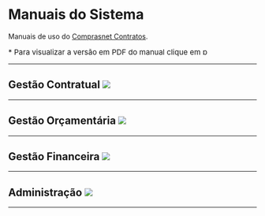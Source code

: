 <script>
    function toggleList(name){
        element = document.getElementById(name+"List");
        button = document.getElementById(name+"Button");
        if(element.hasAttribute('hide-list')){
            element.removeAttribute('hide-list');
            button.setAttribute('src', '../assets/dash-circle.svg');
        } else {
            element.setAttribute('hide-list', true)
            button.setAttribute('src', '../assets/plus-circle.svg');
        }
    }
</script>

<style>
    ul[hide-list]{
        display: none;
    }
    .list-button{
        cursor: pointer;
    }
    .obs{
        font-size: 15px;
    }
    .pdf{
        width: 18px;
        color: #404040;
    }
</style>

<h1>Manuais do Sistema</h1>

Manuais de uso do [Comprasnet Contratos](https://contratos.comprasnet.gov.br/login).

<div class="obs">* Para visualizar a versão em PDF do manual clique em <img src="../assets/pdf.svg" width="15px" alt="pdf" ></div>

<hr>

<h2>Gestão Contratual <img class="list-button" id="gestaoContratualButton" onclick="toggleList('gestaoContratual')" src="../assets/plus-circle.svg" /></h2>
<ul id="gestaoContratualList" hide-list>
    <li>
        <h3><a href="../manuais/gestaoContratual/contratos/" target="_blank" >Contratos</a> <a href="../manuais/gestaoContratual/contratos/111_GestaoContratualContratos.pdf" target="_blank"><img src="../assets/pdf.svg" class="pdf"></a>
        </h3>
        <ul>
            <li>
                <h3>Itens Contrato <img class="list-button" id="itensContratoButton" onclick="toggleList('itensContrato')" src="../assets/plus-circle.svg" /></h3>
                <ul id="itensContratoList" hide-list>
                    <li>
                        <h4>
                        <a href="../manuais/gestaoContratual/itensContrato/arquivo/" target="_blank">
                            Arquivo
                        </a>
                        <a href="https://gitlab.com/comprasnet/contratos/-/wikis/uploads/72f40713ad275ce32657e99ef7759bdb/112_GestaoContratualContratosItensContratoArquivo.pdf" target="_blank"><img src="../assets/pdf.svg" class="pdf"></a>
                        </h4>
                    </li>
                    <li>
                        <h4>
                        <a href="../manuais/gestaoContratual/itensContrato/cronograma/" target="_blank">
                            Cronograma
                        </a>
                        <a href="https://gitlab.com/comprasnet/contratos/-/wikis/uploads/3aeb60612cd4f0890289695130e9bd46/113_GestaoContratualContratosItensContratoCronograma.pdf" target="_blank"><img src="../assets/pdf.svg" class="pdf"></a>
                        </h4>
                    </li>
                    <li>
                        <h4>
                        <a href="../manuais/gestaoContratual/itensContrato/despesasAcessorias/" target="_blank">
                            Despesas acessórias
                        </a>
                        <a href="https://gitlab.com/comprasnet/contratos/-/wikis/uploads/8ff1cf6459503f4832f552c4b8a4163d/114_GestaoContratualContratosItensContratoDespesasAcessorias.pdf" target="_blank"><img src="../assets/pdf.svg" class="pdf"></a>
                        </h4>
                    </li>
                    <li>
                        <h4>
                        <a href="../manuais/gestaoContratual/itensContrato/empenhos/" target="_blank">
                            Empenhos
                        </a>
                        <a href="https://gitlab.com/comprasnet/contratos/-/wikis/uploads/da4eaed13f82d3090993f6274dbb7e6c/115_GestaoContratualContratosItensContratoEmpenhos.pdf" target="_blank"><img src="../assets/pdf.svg" class="pdf"></a>
                        </h4>
                    </li>
                    <li>
                        <h4>
                        <a href="../manuais/gestaoContratual/itensContrato/garantias/" target="_blank">
                            Garantias
                        </a>
                        <a href="https://gitlab.com/comprasnet/contratos/-/wikis/uploads/da2fd164ef202c332afa1031135b1dab/116_GestaoContratualContratosItensContratoGarantias.pdf" target="_blank"><img src="../assets/pdf.svg" class="pdf"></a>
                        </h4>
                    </li>
                    <li>
                        <h4>
                        <a href="../manuais/gestaoContratual/itensContrato/historico/" target="_blank">
                            Histórico
                        </a>
                        <a href="https://gitlab.com/comprasnet/contratos/-/wikis/uploads/b28ced93392206ff80a3f8a7f5ade1ad/117_GestaoContratualContraosItensContratoHistorico.pdf" target="_blank"><img src="../assets/pdf.svg" class="pdf"></a>
                        </h4>
                    </li>
                    <li>
                        <h4>
                        <a href="../manuais/gestaoContratual/itensContrato/itens/" target="_blank">
                            Itens
                        </a>
                        <a href="https://gitlab.com/comprasnet/contratos/-/wikis/uploads/8fb8bff12b39d99d21b864f645c642f2/118_GestaoContratualContratosItensContratoItens.pdf" target="_blank"><img src="../assets/pdf.svg" class="pdf"></a>
                        </h4>
                    </li>
                    <li>
                        <h4>
                        <a href="../manuais/gestaoContratual/itensContrato/padroesDHSIAFI/" target="_blank">
                            Padrões DH SIAFI
                        </a>
                        <a href="https://gitlab.com/comprasnet/contratos/-/wikis/uploads/ec4472acc468a9da9a4c8d2cf1c44cfa/119_GestaoContratualContratosItensContratoPadroesDHSIAFI.pdf" target="_blank"><img src="../assets/pdf.svg" class="pdf"></a>
                        </h4>
                    </li>
                    <li>
                        <h4>
                        <a href="../manuais/gestaoContratual/itensContrato/prepostos/" target="_blank">
                            Prepostos
                        </a>
                        <a href="https://gitlab.com/comprasnet/contratos/-/wikis/uploads/e7d6b293222ef75105c0e5ccf289384c/120_GestaoContratualContratosItensContratoPrepostos.pdf" target="_blank"><img src="../assets/pdf.svg" class="pdf"></a>
                        </h4>
                    </li>
                    <li>
                        <h4>
                        <a href="../manuais/gestaoContratual/itensContrato/responsaveis/" target="_blank">
                            Responsáveis
                        </a>
                        <a href="https://gitlab.com/comprasnet/contratos/-/wikis/uploads/3f4a696faa93c933ddefe19f191a7df6/121_GestaoContratualContrataosItensContratoResponsaveis.pdf" target="_blank"><img src="../assets/pdf.svg" class="pdf"></a>
                        </h4>
                    </li>
                </ul>
            </li>
            <li>
                <h3>Modificar Contrato <img class="list-button" id="modificarContratoButton" onclick="toggleList('modificarContrato')" src="../assets/plus-circle.svg" /></h3>
                <ul id="modificarContratoList" hide-list>
                    <li>
                        <h4>
                        <a href="../manuais/gestaoContratual/modificarContrato/instrumentoInicial/" target="_blank">
                            Instrumento Inicial
                        </a>
                        <a href="https://gitlab.com/comprasnet/contratos/-/wikis/uploads/a2d91e26da028b07363cc037369f331a/123_GestaoContratualContratosModificarContratoInstrumentoInicial.pdf" target="_blank"><img src="../assets/pdf.svg" class="pdf"></a>
                        </h4>
                    </li>
                    <li>
                        <h4>
                        <a href="../manuais/gestaoContratual/modificarContrato/termoAditivo/" target="_blank">
                            Termo Aditivo
                        </a>
                        <a href="https://gitlab.com/comprasnet/contratos/-/wikis/uploads/c89b5e33ee2f5f1ca227f88fd00fd2b6/124_GestaoContratualContratosModificarContratoTermoAditivo.pdf" target="_blank"><img src="../assets/pdf.svg" class="pdf"></a>
                        </h4>
                    </li>
                    <li>
                        <h4>
                        <a href="../manuais/gestaoContratual/modificarContrato/termoApostilamento/" target="_blank">
                            Termo Apostilamento
                        </a>
                        <a href="https://gitlab.com/comprasnet/contratos/-/wikis/uploads/5b1133848cbe6125859f0f0e0b890a02/125_GestaoContratualContratosModificarContratoTermoApostilamento.pdf" target="_blank"><img src="../assets/pdf.svg" class="pdf"></a>
                        </h4>
                    </li>
                    <li>
                        <h4>
                        <a href="../manuais/gestaoContratual/modificarContrato/termoRescisao/" target="_blank">
                            Termo Rescisão
                        </a>
                        <a href="https://gitlab.com/comprasnet/contratos/-/wikis/uploads/4575a156dd1deb18bd2008dbca78fc8c/126_GestaoContratualContraosModificarContratoTermoRescisao.pdf" target="_blank"><img src="../assets/pdf.svg" class="pdf"></a>
                        </h4>
                    </li>
                </ul>
            </li>
        </ul>
    </li>
    <li>
        <h3>Inclusão de Termo Aditivo <img class="list-button" id="inclusaoTermoAditivoButton" onclick="toggleList('inclusaoTermoAditivo')" src="../assets/plus-circle.svg" /></h3>
        <ul id="inclusaoTermoAditivoList" hide-list>
            <li>
                <h4>
                <a href="../manuais/gestaoContratual/inclusaoTermoAditivo/acrescimo/" target="_blank">
                Supressão/Acréscimo
                </a>
                <a href="https://gitlab.com/comprasnet/contratos/-/wikis/uploads/c573d655ddb3a510382ee48ddf9a7092/Inclus%C3%A3oDeTermoAditivo_Acrescimo_v510_1509.pdf" target="_blank"><img src="../assets/pdf.svg" class="pdf"></a>
                </h4>
            </li>
            <li>
                <h4>
                <a href="../manuais/gestaoContratual/inclusaoTermoAditivo/prorrogacao/" target="_blank">
                Prorrogação de Vigência
                </a>
                <a href="https://gitlab.com/comprasnet/contratos/-/wikis/uploads/e1ba137fd653867ee6923fcceb3a1979/InclusaoDeTermoAditivo_Prorrogacao.pdf" target="_blank"><img src="../assets/pdf.svg" class="pdf"></a>
                </h4>
            </li>
        </ul>
    </li>
    <li>
        <h3>
        <a href="../manuais/gestaoContratual/fornecedores/" target="_blank">
            Fornecedores
        </a>
        <a href="https://gitlab.com/comprasnet/contratos/-/wikis/uploads/9537b1b195f60f08a20819f83c6a92a8/127_GestaoContratualFornecedores.pdf" target="_blank"><img src="../assets/pdf.svg" class="pdf"></a>
        </h3>
    </li>
    <li>
        <h3>
        <a href="../manuais/gestaoContratual/indicadores/" target="_blank">
            Indicadores
        </a>
        <a href="https://gitlab.com/comprasnet/contratos/-/wikis/uploads/4d60cb3c042faad1e67b8f2abe39202c/128_GestaoContratualIndicadores.pdf" target="_blank"><img src="../assets/pdf.svg" class="pdf"></a>
        </h3>
    </li>
    <li>
        <h3>
        <a href="../manuais/gestaoContratual/subRogacoes/" target="_blank">
            Sub-Rogações
        </a>
        <a href="https://gitlab.com/comprasnet/contratos/-/wikis/uploads/0af666169692f2df6706f74b2b021ebd/129_GestaoContrataulSubRogacoes.pdf" target="_blank"><img src="../assets/pdf.svg" class="pdf"></a>
        </h3>
    </li>
    <li>
        <h3>Importação SIASG <img class="list-button" id="importacaoSIASGButton" onclick="toggleList('importacaoSIASG')" src="../assets/plus-circle.svg" /></h3>
        <ul id="importacaoSIASGList" hide-list>
            <li>
                <h4>
                <a href="../manuais/gestaoContratual/importacaoSIASG/compras/" target="_blank">
                Compras
                </a>
                <a href="https://gitlab.com/comprasnet/contratos/-/wikis/uploads/1583723f66e68a1a6e31ed6c3a9153db/Importa%C3%A7%C3%A3oSIASG_COMPRAS_v510_1509.pdf" target="_blank"><img src="../assets/pdf.svg" class="pdf"></a>
                </h4>
            </li>
            <li>
                <h4>
                <a href="../manuais/gestaoContratual/importacaoSIASG/contratos/" target="_blank">
                Contratos
                </a>
                <a href="https://gitlab.com/comprasnet/contratos/-/wikis/uploads/ce931b312fd8e8d43ea442635ccbf4d7/Importa%C3%A7%C3%A3oSIASG_CONTRATOS_v510_1509.pdf" target="_blank"><img src="../assets/pdf.svg" class="pdf"></a>
                </h4>
            </li>
        </ul>
    </li>
    <li>
        <h3>Consultas <img class="list-button" id="consultasButton" onclick="toggleList('consultas')" src="../assets/plus-circle.svg" /></h3>
        <ul id="consultasList" hide-list>
            <li>
                <h4>
                <a href="../manuais/gestaoContratual/consultas/arquivos/" target="_blank">
                Arquivos
                </a>
                <a href="https://gitlab.com/comprasnet/contratos/-/wikis/uploads/df50551e895353e984a252c0760b680b/130_GestaoContratualConsultasArquivos.pdf" target="_blank"><img src="../assets/pdf.svg" class="pdf"></a>
                </h4>
            </li>
            <li>
                <h4>
                <a href="../manuais/gestaoContratual/consultas/cronogramas/" target="_blank">
                Cronogramas
                </a>
                <a href="https://gitlab.com/comprasnet/contratos/-/wikis/uploads/5a4e6e3d6b9371a12794c099aa83257a/131_GestaoContratualConsultasCronogramas.pdf" target="_blank"><img src="../assets/pdf.svg" class="pdf"></a>
                </h4>
            </li>
            <li>
                <h4>
                <a href="../manuais/gestaoContratual/consultas/despesasAcessorias/" target="_blank">
                Despesas Acessórias
                </a>
                <a href="https://gitlab.com/comprasnet/contratos/-/wikis/uploads/c5ee7659fc08f74fdfdf627afc4df9a7/132_GestaoContratualConsultasDespesasAcessorias.pdf" target="_blank"><img src="../assets/pdf.svg" class="pdf"></a>
                </h4>
            </li>
            <li>
                <h4>
                <a href="../manuais/gestaoContratual/consultas/empenho/" target="_blank">
                Empenho
                </a>
                <a href="https://gitlab.com/comprasnet/contratos/-/wikis/uploads/4ce2b275e8fe0e05d2a3f40359a2a7f2/133_GestaoContrataualConsultasEmpenho.pdf" target="_blank"><img src="../assets/pdf.svg" class="pdf"></a>
                </h4>
            </li>
            <li>
                <h4>
                <a href="../manuais/gestaoContratual/consultas/faturas/" target="_blank">
                Faturas
                </a>
                <a href="https://gitlab.com/comprasnet/contratos/-/wikis/uploads/d0a30355d998dc57bc48d69c5df9b282/134_GestaoContratualConsultasFaturas.pdf" target="_blank"><img src="../assets/pdf.svg" class="pdf"></a>
                </h4>
            </li>
            <li>
                <h4>
                <a href="../manuais/gestaoContratual/consultas/garantias/" target="_blank">
                Garantias
                </a>
                <a href="https://gitlab.com/comprasnet/contratos/-/wikis/uploads/a6595696164a781d03cf45790629741c/135_GestaoContratualConsultasGarantias.pdf" target="_blank"><img src="../assets/pdf.svg" class="pdf"></a>
                </h4>
            </li>
            <li>
                <h4>
                <a href="../manuais/gestaoContratual/consultas/historicos/" target="_blank">
                Históricos
                </a>
                <a href="https://gitlab.com/comprasnet/contratos/-/wikis/uploads/f6aa12ee81c607ab6265f09d8b135ff4/136_GestaoContratualConsultasHistoricos.pdf" target="_blank"><img src="../assets/pdf.svg" class="pdf"></a>
                </h4>
            </li>
            <li>
                <h4>
                <a href="../manuais/gestaoContratual/consultas/itens/" target="_blank">
                Itens
                </a>
                <a href="https://gitlab.com/comprasnet/contratos/-/wikis/uploads/f5bc4c698ca4387b028885f7a780011e/137_GestaoContratualConsultasItens.pdf" target="_blank"><img src="../assets/pdf.svg" class="pdf"></a>
                </h4>
            </li>
            <li>
                <h4>
                <a href="../manuais/gestaoContratual/consultas/ocorrencias/" target="_blank">
                Ocorrências
                </a>
                <a href="https://gitlab.com/comprasnet/contratos/-/wikis/uploads/f7729360d16637492c8e9eb0b39bc70a/138_GestaoContratualConsultasOcorrencias.pdf" target="_blank"><img src="../assets/pdf.svg" class="pdf"></a>
                </h4>
            </li>
            <li>
                <h4>
                <a href="../manuais/gestaoContratual/consultas/responsaveis/" target="_blank">
                Responsáveis
                </a>
                <a href="https://gitlab.com/comprasnet/contratos/-/wikis/uploads/ebf33f5302d1fd1dd55d61b75c6de5ae/140_GestaoContratualConsultasResponsaveis.pdf" target="_blank"><img src="../assets/pdf.svg" class="pdf"></a>
                </h4>
            </li>
        </ul>
    </li>
    <li>
        <h3>Relatórios <img class="list-button" id="relatoriosButton" onclick="toggleList('relatorios')" src="../assets/plus-circle.svg" /></h3>
        <ul id="relatoriosList" hide-list>
            <li>
                <h4>
                <a href="../manuais/gestaoContratual/relatorios/contratosDaUG/" target="_blank">
                Contratos da UG
                </a>
                <a href="https://gitlab.com/comprasnet/contratos/-/wikis/uploads/27693d63f6c4154e88a79bf593b28aa5/142_GestaoContratualRelatoriosContratosdaUG.pdf" target="_blank"><img src="../assets/pdf.svg" class="pdf"></a>
                </h4>
            </li>
            <li>
                <h4>
                <a href="../manuais/gestaoContratual/relatorios/contratosDoOrgao/" target="_blank">
                Contratos do Órgão
                </a>
                <a href="https://gitlab.com/comprasnet/contratos/-/wikis/uploads/36175d931aa53d519e92e0ee99c648fe/143_GestaoContratualRelatoriosContratosdoOrgao.pdf" target="_blank"><img src="../assets/pdf.svg" class="pdf"></a>
                </h4>
            </li>
            <li>
                <h4>
                <a href="../manuais/gestaoContratual/relatorios/todosContratos/" target="_blank" >
                Todos Contratos
                </a>
                <a href="https://gitlab.com/comprasnet/contratos/-/wikis/uploads/a2e1bf4dbbd63e74fb19242b907d9bf1/144_GestaoContratualRelatoriosTodosContratos.pdf" target="_blank"><img src="../assets/pdf.svg" class="pdf"></a>
                </h4>
            </li>
        </ul>
    </li>
    <li>
        <h3>
        <a href="../manuais/gestaoContratual/meusContratos/" target="_blank" >
        Meus Contratos
        </a>
        <a href="https://gitlab.com/comprasnet/contratos/-/wikis/uploads/aa4891e7a44f587b08c4f85c6a50b947/145_GestaoContratualMeusContratos.pdf" target="_blank"><img src="../assets/pdf.svg" class="pdf"></a>
        </h3>
    </li>
</ul>

<hr>

<h2>Gestão Orçamentária <img class="list-button" id="gestaoOrcamentariaButton" onclick="toggleList('gestaoOrcamentaria')" src="../assets/plus-circle.svg" /></h2>
<ul id="gestaoOrcamentariaList" hide-list>
    <li>
        <h4>
            <a href="../manuais/gestaoFinanceira/empenho/" target="_blank" >
                Empenho
            </a>
            <a href="https://gitlab.com/comprasnet/contratos/-/wikis/uploads/5b2d7b37091c97aba4dfe2f643fccbb2/FuncionalidadesEmpenho_v510_1509.pdf"
                target="_blank"><img src="../assets/pdf.svg" class="pdf"></a>
        </h4>
    </li>
</ul>

<hr>

<h2>Gestão Financeira <img class="list-button" id="gestaoFinanceiraButton" onclick="toggleList('gestaoFinanceira')" src="../assets/plus-circle.svg" /></h2>
<ul id="gestaoFinanceiraList" hide-list>
    <li>
        <h3 >
        Apropriação
        <img class="list-button" id="apropriacaoButton" onclick="toggleList('apropriacao')" src="../assets/plus-circle.svg"/>
        </h3>
        <ul id="apropriacaoList" hide-list>
            <li><h4>Fatura (em breve)</h4></li>
        </ul>
    </li>
    <li>
        <h3>Cadastro <img class="list-button" id="cadastroButton" onclick="toggleList('cadastro')" src="../assets/plus-circle.svg" /></h3>
        <ul id="cadastroList" hide-list>
            <li>
                <h4>
                <a href="../manuais/gestaoFinanceira/situacaoSIAFI/" target="_blank" >
                Situação SIAFI
                </a>
                <a href="https://gitlab.com/comprasnet/contratos/-/wikis/uploads/f62085451d4a5403fcb718f238301e53/148_GestaoFinanceiraCadastroSituacaoSIAFI.pdf" target="_blank"><img src="../assets/pdf.svg" class="pdf"></a>
                </h4>
            </li>
            <li>
                <h4>
                <a href="../manuais/gestaoFinanceira/rubricas/" target="_blank" >
                Rubricas
                </a>
                <a href="https://gitlab.com/comprasnet/contratos/-/wikis/uploads/6faf40f9931c626f2a060dc53e0cbb50/149_GestaoFinanceiraCadastroRubrica.pdf" target="_blank"><img src="../assets/pdf.svg" class="pdf"></a>
                </h4>
            </li>
            <li>
                <h4>
                <a href="../manuais/gestaoFinanceira/RHsituacao/" target="_blank" >
                RH - Situação
                </a>
                <a href="https://gitlab.com/comprasnet/contratos/-/wikis/uploads/0bdf1b6b2c7efad866ac898487e7a124/150_GestaoFinanceiraCadastroRHSituacao.pdf" target="_blank"><img src="../assets/pdf.svg" class="pdf"></a>
                </h4>
            </li>
        </ul>
    </li>
</ul>


<hr>

<h2> Administração <img class="list-button" id="administracaoButton" onclick="toggleList('administracao')" src="../assets/plus-circle.svg" /></h2>
<ul id="administracaoList" hide-list>
    <li>
        <h3>
        <a href="../manuais/administracao/estrutura/orgao/" target="_blank">
        Estrutura - Órgão
        </a>
        <a href="https://gitlab.com/comprasnet/contratos/-/wikis/uploads/707362e25537d352ee6f3dc72a8f08d5/152_AdministracaoEstruturaOrgao.pdf" target="_blank"><img src="../assets/pdf.svg" class="pdf"></a>
        </h3>
    </li>
</ul>

<hr>